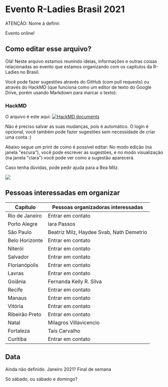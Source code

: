# Evento R-Ladies Brasil 2021

ATENÇÃO: Nome à definir.

Evento online!

## Como editar esse arquivo?

Olá! Neste arquivo estamos reunindo ideias, informações e outras coisas relacionadas ao evento que estamos organizando com os capítulos da R-Ladies no Brasil.

Você pode fazer sugestões através do GitHub (com pull requests) ou através do HackMD  (que funciona como um editor de texto do Google Drive, porém usando Markdown para marcar o texto):

### HackMD

O arquivo é este aqui: [![HackMD documents](https://hackmd.io/badge.svg)](https://hackmd.io/@X5P3gL5UQoucvVetZdmVyw/rladies-brasil/edit)

Não é preciso salvar as suas mudanças, pois é automático.
O login é opcional, você também pode fazer sugestões sem necessidade de criar uma conta :)

Abaixo segue um print de como é possível editar: No modo edição (na janela "escura"), você pode escrever as sugestões, e no modo visualização (na janela "clara") você pode ver como a sugestão aparecerá.

Caso tenha dúvidas, pode pedir ajuda para a Bea Milz. 


![](https://i.imgur.com/HXzEMAG.png)


## Pessoas interessadas em organizar


| Capítulo | Pessoas organizadoras interessadas |
|----------|------------------------------------|
| Rio de Janeiro | Entrar em contato |
| Porto Alegre | Iara Passos |
| São Paulo | Beatriz Milz, Haydee Svab, Nath Demetrio |
| Belo Horizonte | Entrar em contato |
| Niterói | Entrar em contato |
| Salvador | Entrar em contato |
| Florianópolis | Entrar em contato |
| Lavras | Entrar em contato |
| Goiânia | Fernanda Kelly R. Silva |
| Recife | Entrar em contato |
| Manaus | Entrar em contato |
| Vitória | Entrar em contato |
| Ribeirão Preto | Entrar em contato |
| Natal | Milagros Villavicencio |
| Fortaleza | Taís Carvalho |
| Curitiba | Entrar em contato |


## Data 

Ainda não definido. Janeiro 2021?
Final de semana

Só sábado, ou sábado e domingo?


